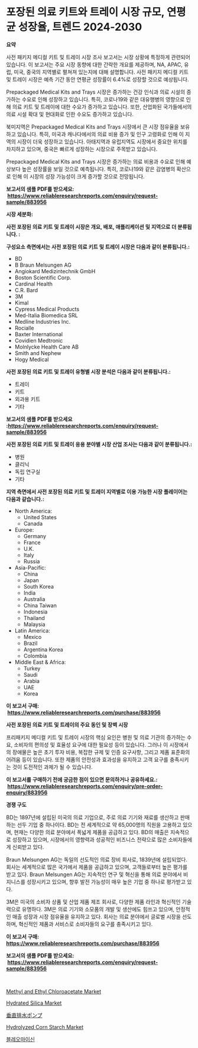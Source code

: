 <p><h1>포장된 의료 키트와 트레이 시장 규모, 연평균 성장율, 트렌드 2024-2030</h1></p><p><strong>요약</strong></p>
<p><p>사전 패키지 메디컬 키트 및 트레이 시장 조사 보고서는 시장 상황에 특정하게 관련되어 있습니다. 이 보고서는 주요 시장 동향에 대한 간략한 개요를 제공하며, NA, APAC, 유럽, 미국, 중국의 지역별로 펼쳐져 있는지에 대해 설명합니다. 사전 패키지 메디컬 키트 및 트레이 시장은 예측 기간 동안 연평균 성장률이 6.4%로 성장할 것으로 예상됩니다.</p><p>Prepackaged Medical Kits and Trays 시장은 증가하는 건강 인식과 의료 시설의 증가하는 수요로 인해 성장하고 있습니다. 특히, 코로나19와 같은 대유행병의 영향으로 인해 의료 키트 및 트레이에 대한 수요가 증가하고 있습니다. 또한, 산업화된 국가들에서의 의료 시설 확대 및 현대화로 인한 수요도 증가하고 있습니다.</p><p>북미지역은 Prepackaged Medical Kits and Trays 시장에서 큰 시장 점유율을 보유하고 있습니다. 특히, 미국과 캐나다에서의 의료 비용 증가 및 인구 고령화로 인해 이 지역의 시장이 더욱 성장하고 있습니다. 아태지역과 유럽지역도 시장에서 중요한 위치를 차지하고 있으며, 중국은 빠르게 성장하는 시장으로 주목받고 있습니다.</p><p>Prepackaged Medical Kits and Trays 시장은 증가하는 의료 비용과 수요로 인해 예상보다 높은 성장률을 보일 것으로 예측됩니다. 특히, 코로나19와 같은 감염병의 확산으로 인해 이 시장의 성장 가능성이 크게 증가할 것으로 전망됩니다.</p></p>
<p><strong>보고서의 샘플 PDF를 받으세요: &nbsp;<a href="https://www.reliableresearchreports.com/enquiry/request-sample/883956">https://www.reliableresearchreports.com/enquiry/request-sample/883956</a></strong></p>
<p><strong>시장 세분화:</strong></p>
<p><strong> 사전 포장된 의료 키트 및 트레이 시장은 개요, 배포, 애플리케이션 및 지역으로 더 분류됩니다. :</strong></p>
<p><strong>구성요소 측면에서는 사전 포장된 의료 키트 및 트레이 시장은 다음과 같이 분류됩니다.:</strong></p>
<p><ul><li>BD</li><li>B Braun Melsungen AG</li><li>Angiokard Medizintechnik GmbH</li><li>Boston Scientific Corp.</li><li>Cardinal Health</li><li>C.R. Bard</li><li>3M</li><li>Kimal</li><li>Cypress Medical Products</li><li>Med-Italia Biomedica SRL</li><li>Medline Industries Inc.</li><li>Rocialle</li><li>Baxter International</li><li>Covidien Medtronic</li><li>Molnlycke Health Care AB</li><li>Smith and Nephew</li><li>Hogy Medical</li></ul></p>
<p><strong> 사전 포장된 의료 키트 및 트레이 유형별 시장 분석은 다음과 같이 분류됩니다.:</strong></p>
<p><ul><li>트레이</li><li>키트</li><li>외과용 키트</li><li>기타</li></ul></p>
<p><strong>보고서의 샘플 PDF를 받으세요 :<a href="https://www.reliableresearchreports.com/enquiry/request-sample/883956">https://www.reliableresearchreports.com/enquiry/request-sample/883956</a></strong></p>
<p><strong> 사전 포장된 의료 키트 및 트레이 응용 분야별 시장 산업 조사는 다음과 같이 분류됩니다.:</strong></p>
<p><ul><li>병원</li><li>클리닉</li><li>독립 연구실</li><li>기타</li></ul></p>
<p><strong>지역 측면에서 사전 포장된 의료 키트 및 트레이 지역별로 이용 가능한 시장 플레이어는 다음과 같습니다.:</strong></p>
<p><ul>
    <li>
        North America:
        <ul>
            <li>United States</li>
            <li>Canada</li>
        </ul>
    </li>
    <li>
        Europe:
        <ul>
            <li>Germany</li>
            <li>France</li>
            <li>U.K.</li>
            <li>Italy</li>
            <li>Russia</li>
        </ul>
    </li>
    <li>
        Asia-Pacific:
        <ul>
            <li>China</li>
            <li>Japan</li>
            <li>South Korea</li>
            <li>India</li>
            <li>Australia</li>
            <li>China Taiwan</li>
            <li>Indonesia</li>
            <li>Thailand</li>
            <li>Malaysia</li>
        </ul>
    </li>
    <li>
        Latin America:
        <ul>
            <li>Mexico</li>
            <li>Brazil</li>
            <li>Argentina Korea</li>
            <li>Colombia</li>
        </ul>
    </li>
    <li>
        Middle East & Africa:
        <ul>
            <li>Turkey</li>
            <li>Saudi</li>
            <li>Arabia</li>
            <li>UAE</li>
            <li>Korea</li>
        </ul>
    </li>
    </ul></p>
<p><strong>이 보고서 구매: &nbsp;<a href="https://www.reliableresearchreports.com/purchase/883956">https://www.reliableresearchreports.com/purchase/883956</a></strong></p>
<p><strong>사전 포장된 의료 키트 및 트레이의 주요 동인 및 장벽 시장</strong></p>
<p><p>프리패키지 메디컬 키트 및 트레이 시장의 핵심 요인은 병원 및 의료 기관의 증가하는 수요, 소비자의 편의성 및 효율성 요구에 대한 필요성 등이 있습니다. 그러나 이 시장에서의 장애물은 높은 초기 투자 비용, 복잡한 규제 및 인증 요구사항, 그리고 제품 표준화의 어려움 등이 있습니다. 또한 제품의 안전성과 효과성을 유지하고 고객 요구를 충족시키는 것이 도전적인 과제가 될 수 있습니다.</p></p>
<p><strong>이 보고서를 구매하기 전에 궁금한 점이 있으면 문의하거나 공유하세요.: &nbsp;<a href="https://www.reliableresearchreports.com/enquiry/pre-order-enquiry/883956">https://www.reliableresearchreports.com/enquiry/pre-order-enquiry/883956</a></strong></p>
<p><strong>경쟁 구도</strong></p>
<p><p>BD는 1897년에 설립된 미국의 의료 기업으로, 주로 의료 기기와 재료를 생산하고 판매하는 선두 기업 중 하나이다. BD는 전 세계적으로 약 65,000명의 직원을 고용하고 있으며, 현재는 다양한 의료 분야에서 폭넓게 제품을 공급하고 있다. BD의 매출은 지속적으로 성장하고 있으며, 시장에서의 영향력과 성공적인 비즈니스 전략으로 많은 소비자들에게 신뢰받고 있다.</p><p>Braun Melsungen AG는 독일의 선도적인 의료 장비 회사로, 1839년에 설립되었다. 회사는 세계적으로 많은 국가에서 제품을 공급하고 있으며, 고객들로부터 높은 평가를 받고 있다. Braun Melsungen AG는 지속적인 연구 및 혁신을 통해 의료 분야에서 비지니스를 성장시키고 있으며, 향후 발전 가능성이 매우 높은 기업 중 하나로 평가받고 있다.</p><p>3M은 미국의 소비자 상품 및 산업 제품 제조 회사로, 다양한 제품 라인과 혁신적인 기술력으로 유명하다. 3M은 의료 기기와 소모품의 개발 및 생산에도 힘쓰고 있으며, 안정적인 매출 성장과 시장 점유율을 유지하고 있다. 회사는 의료 분야에서 글로벌 시장을 선도하며, 혁신적인 제품과 서비스로 소비자들의 요구를 충족시키고 있다.</p></p>
<p><strong>이 보고서 구매: &nbsp; <a href="https://www.reliableresearchreports.com/purchase/883956">https://www.reliableresearchreports.com/purchase/883956</a></strong></p>
<p><strong>보고서의 샘플 PDF를 받으세요: &nbsp;<a href="https://www.reliableresearchreports.com/enquiry/request-sample/883956">https://www.reliableresearchreports.com/enquiry/request-sample/883956</a></strong><strong></strong></p>
<p>&nbsp;</p>
<p><p><a href="https://github.com/luckyshygirl/Market-Research-Report-List-3/blob/main/methyl-and-ethyl-chloroacetate-market.md">Methyl and Ethyl Chloroacetate Market</a></p><p><a href="https://issuu.com/reportprime-2/docs/hydrated-silica-market-size-2030.pptx">Hydrated Silica Market</a></p><p><a href="https://medium.com/@mares423/%E5%9E%82%E7%9B%B4%E6%B1%B2%E3%81%BF%E4%B8%8A%E3%81%92%E3%83%9D%E3%83%B3%E3%83%97%E5%B8%82%E5%A0%B4%E3%82%B7%E3%82%A7%E3%82%A2%E3%81%AE%E9%80%B2%E5%8C%96%E3%81%A8%E5%B8%82%E5%A0%B4%E6%88%90%E9%95%B7%E3%83%88%E3%83%AC%E3%83%B3%E3%83%892024%E5%B9%B4-2031%E5%B9%B4-34e3b8add8bf">垂直排水ポンプ</a></p><p><a href="https://issuu.com/reportprime-2/docs/hydrolyzed-corn-starch-market-size-2030.pptx">Hydrolyzed Corn Starch Market</a></p><p><a href="https://github.com/laholand/Market-Research-Report-List-3/blob/main/93256471118.md">블레오마이신</a></p></p>